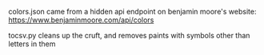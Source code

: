 colors.json came from a hidden api endpoint on benjamin moore's website:
https://www.benjaminmoore.com/api/colors

tocsv.py cleans up the cruft, and removes paints with symbols other than letters in them

